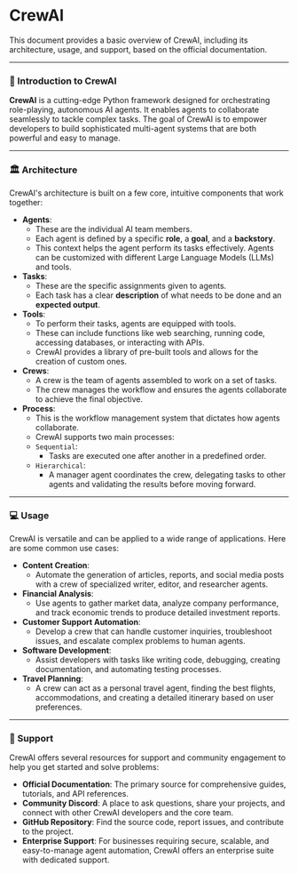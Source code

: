 # CrewAI 

This document provides a basic overview of CrewAI, including its architecture, usage, and support, based on the official documentation.

---

### 🚀 Introduction to CrewAI

**CrewAI** is a cutting-edge Python framework designed for orchestrating role-playing, autonomous AI agents. It enables agents to collaborate seamlessly to tackle complex tasks. The goal of CrewAI is to empower developers to build sophisticated multi-agent systems that are both powerful and easy to manage.

---

### 🏛️ Architecture

CrewAI's architecture is built on a few core, intuitive components that work together:

* **Agents**:
   - These are the individual AI team members.
   - Each agent is defined by a specific **role**, a **goal**, and a **backstory**.
   - This context helps the agent perform its tasks effectively. Agents can be customized with different Large Language Models (LLMs) and tools.
* **Tasks**:
   - These are the specific assignments given to agents.
   - Each task has a clear **description** of what needs to be done and an **expected output**.
* **Tools**:
   - To perform their tasks, agents are equipped with tools.
   - These can include functions like web searching, running code, accessing databases, or interacting with APIs.
   - CrewAI provides a library of pre-built tools and allows for the creation of custom ones.
* **Crews**:
   - A crew is the team of agents assembled to work on a set of tasks.
   - The crew manages the workflow and ensures the agents collaborate to achieve the final objective.
* **Process**:
   - This is the workflow management system that dictates how agents collaborate.
   - CrewAI supports two main processes:
    * `Sequential`:
       - Tasks are executed one after another in a predefined order.
    * `Hierarchical`:
       - A manager agent coordinates the crew, delegating tasks to other agents and validating the results before moving forward.

---

### 💻 Usage

CrewAI is versatile and can be applied to a wide range of applications. Here are some common use cases:

* **Content Creation**:
   - Automate the generation of articles, reports, and social media posts with a crew of specialized writer, editor, and researcher agents.
* **Financial Analysis**:
   - Use agents to gather market data, analyze company performance, and track economic trends to produce detailed investment reports.
* **Customer Support Automation**:
   - Develop a crew that can handle customer inquiries, troubleshoot issues, and escalate complex problems to human agents.
* **Software Development**:
   - Assist developers with tasks like writing code, debugging, creating documentation, and automating testing processes.
* **Travel Planning**:
   - A crew can act as a personal travel agent, finding the best flights, accommodations, and creating a detailed itinerary based on user preferences.

---

### 🤝 Support

CrewAI offers several resources for support and community engagement to help you get started and solve problems:

* **Official Documentation**: The primary source for comprehensive guides, tutorials, and API references.
* **Community Discord**: A place to ask questions, share your projects, and connect with other CrewAI developers and the core team.
* **GitHub Repository**: Find the source code, report issues, and contribute to the project.
* **Enterprise Support**: For businesses requiring secure, scalable, and easy-to-manage agent automation, CrewAI offers an enterprise suite with dedicated support.
